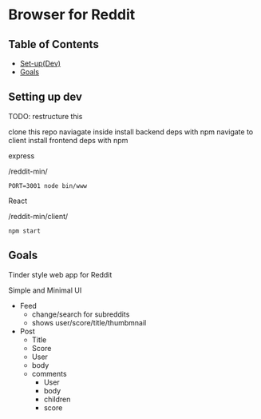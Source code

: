 # Browser for Reddit


## Table of Contents
* [Set-up(Dev)](#Settingupdev)
* [Goals](#Goals)

## Setting up dev

TODO: restructure this

clone this repo
naviagate inside
install backend deps with npm
navigate to client
install frontend deps with npm

express

/reddit-min/
```
PORT=3001 node bin/www
```
React

/reddit-min/client/
```
npm start
```

## Goals

Tinder style web app for Reddit

Simple and Minimal UI

* Feed
  * change/search for subreddits
  * shows user/score/title/thumbmnail
* Post
  * Title
  * Score
  * User
  * body
  * comments
    * User
    * body
    * children
    * score
